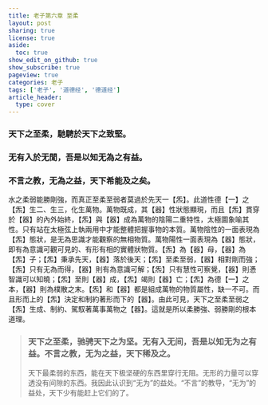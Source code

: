 ```yaml
---
title: 老子第六章 至柔
layout: post
sharing: true
license: true
aside:
  toc: true
show_edit_on_github: true
show_subscribe: true
pageview: true
categories: 老子
tags: ['老子', '道德经', '德道经']
article_header:
  type: cover
---
```


### 天下之至柔，馳騁於天下之致堅。

### 无有入於无閒，吾是以知无為之有益。

### 不言之教，无為之益，天下希能及之矣。

水之柔弱能勝剛強，而真正至柔至弱者莫過於先天一【炁】。此道性德【一】之【炁】生二、生三，化生萬物。萬物既成，其【器】性狀態顯現，而且【炁】貫穿於【器】的內外始終，【炁】與【器】成為萬物的陰陽二重特性，太極圖象喻其性。只有站在太極弦上執兩用中才能整體把握事物的本質。萬物陰性的一面表現為【炁】態狀，是无為思識才能觀察的無相物質。萬物陽性一面表現為【器】態狀，即有為意識可觀可見的、有形有相的實體狀物質。【炁】為【器】母，【器】為【炁】子；【炁】秉承先天，【器】落於後天；【炁】至柔至弱，【器】相對剛而強；【炁】只有无為而得，【器】則有為意識可解；【炁】只有慧性可察覺，【器】則慿智識可以知曉；【炁】至則【器】成，【炁】竭則【器】亡；【炁】為德【一】之本，【器】則為樸散之末。【炁】和【器】都是組成萬物的物質屬性，缺一不可。而且形而上的【炁】決定和制約著形而下的【器】。由此可見，天下之至柔至弱之【炁】生成、制約、駕馭著萬事萬物之【器】。這就是所以柔勝強、弱勝剛的根本道理。

> ### 天下之至柔，驰骋天下之为坚。无有入无间，吾是以知无为之有益。不言之教，无为之益，天下稀及之。
>
> 天下最柔弱的东西，能在天下极坚硬的东西里穿行无阻。无形的力量可以穿透没有间隙的东西。我因此认识到“无为”的益处。“不言”的教导，“无为”的益处，天下少有能赶上它们的了。
